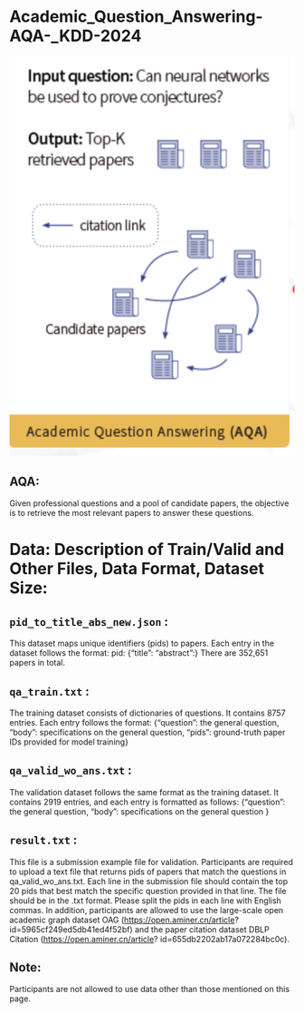 # Academic_Question_Answering-AQA-_KDD-2024
![alt text](image.png)

## AQA:
 Given professional questions and a pool of candidate papers, the objective is to retrieve the most relevant papers to answer these questions.

# Data: Description of Train/Valid and Other Files, Data Format, Dataset Size:

## `pid_to_title_abs_new.json` :
This dataset maps unique identifiers (pids) to papers. Each entry in the dataset follows the format: pid: {“title”: “abstract”:}
There are 352,651 papers in total.

## `qa_train.txt` :
The training dataset consists of dictionaries of questions. It contains 8757 entries. Each entry follows the format: {“question”: the general question,
“body”: specifications on the general question,
“pids”: ground-truth paper IDs provided for model training}

## `qa_valid_wo_ans.txt` :
The validation dataset follows the same format as the training dataset. It contains 2919 entries, and each entry is formatted as follows:
{“question”: the general question,
“body”: specifications on the general question }

## `result.txt` :
This file is a submission example file for validation. Participants are required to upload a text file that returns pids of papers that match the questions in qa_valid_wo_ans.txt. Each line in the submission file should contain the top 20 pids that best match the specific question provided in that line. The file should be in the .txt format. Please split the pids in each line with English commas. In addition, participants are allowed to use the large-scale open academic graph dataset OAG (https://open.aminer.cn/article? id=5965cf249ed5db41ed4f52bf) and the paper citation dataset DBLP Citation (https://open.aminer.cn/article? id=655db2202ab17a072284bc0c).

## Note: 
Participants are not allowed to use data other than those mentioned on this page.